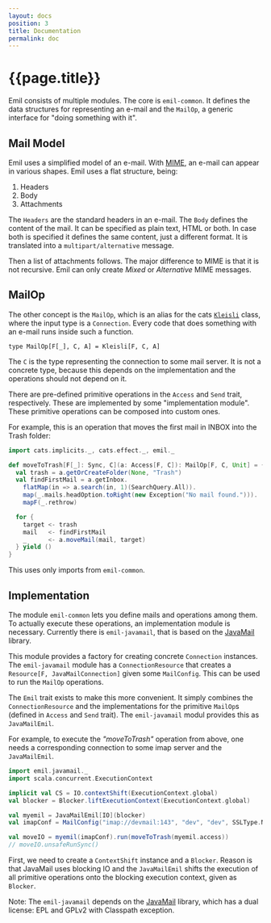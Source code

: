 ```yaml
---
layout: docs
position: 3
title: Documentation
permalink: doc
---
```


# {{page.title}}

Emil consists of multiple modules. The core is `emil-common`. It
defines the data structures for representing an e-mail and the
`MailOp`, a generic interface for "doing something with it".


## Mail Model

Emil uses a simplified model of an e-mail. With
[MIME](https://en.wikipedia.org/wiki/MIME), an e-mail can appear in
various shapes. Emil uses a flat structure, being:

1. Headers
2. Body
3. Attachments

The `Headers` are the standard headers in an e-mail. The `Body`
defines the content of the mail. It can be specified as plain text,
HTML or both. In case both is specified it defines the same content,
just a different format. It is translated into a
`multipart/alternative` message.

Then a list of attachments follows. The major difference to MIME is
that it is not recursive. Emil can only create *Mixed* or
*Alternative* MIME messages.


## MailOp

The other concept is the `MailOp`, which is an alias for the cats
[`Kleisli`](https://typelevel.org/cats/datatypes/kleisli.html) class,
where the input type is a `Connection`. Every code that does something
with an e-mail runs inside such a function.

```
type MailOp[F[_], C, A] = Kleisli[F, C, A]
```

The `C` is the type representing the connection to some mail server.
It is not a concrete type, because this depends on the implementation
and the operations should not depend on it.

There are pre-defined primitive operations in the `Access` and `Send`
trait, respectively. These are implemented by some "implementation
module". These primitive operations can be composed into custom ones.

For example, this is an operation that moves the first mail in INBOX
into the Trash folder:

```scala mdoc
import cats.implicits._, cats.effect._, emil._

def moveToTrash[F[_]: Sync, C](a: Access[F, C]): MailOp[F, C, Unit] = {
  val trash = a.getOrCreateFolder(None, "Trash")
  val findFirstMail = a.getInbox.
    flatMap(in => a.search(in, 1)(SearchQuery.All)).
    map(_.mails.headOption.toRight(new Exception("No mail found."))).
    mapF(_.rethrow)

  for {
    target <- trash
    mail   <- findFirstMail
    _      <- a.moveMail(mail, target)
  } yield ()
}
```

This uses only imports from `emil-common`.


## Implementation

The module `emil-common` lets you define mails and operations among
them. To actually execute these operations, an implementation module
is necessary. Currently there is `emil-javamail`, that is based on the
[JavaMail](https://github.com/eclipse-ee4j/mail) library.

This module provides a factory for creating concrete `Connection`
instances. The `emil-javamail` module has a `ConnectionResource` that
creates a `Resource[F, JavaMailConnection]` given some
`MailConfig`. This can be used to run the `MailOp` operations.

The `Emil` trait exists to make this more convenient. It simply
combines the `ConnectionResource` and the implementations for the
primitive `MailOp`s (defined in `Access` and `Send` trait). The
`emil-javamail` modul provides this as `JavaMailEmil`.

For example, to execute the *"moveToTrash"* operation from above, one
needs a corresponding connection to some imap server and the
`JavaMailEmil`.

```scala mdoc
import emil.javamail._
import scala.concurrent.ExecutionContext

implicit val CS = IO.contextShift(ExecutionContext.global)
val blocker = Blocker.liftExecutionContext(ExecutionContext.global)

val myemil = JavaMailEmil[IO](blocker)
val imapConf = MailConfig("imap://devmail:143", "dev", "dev", SSLType.NoEncryption)

val moveIO = myemil(imapConf).run(moveToTrash(myemil.access))
// moveIO.unsafeRunSync()
```

First, we need to create a `ContextShift` instance and a
`Blocker`. Reason is that JavaMail uses blocking IO and the
`JavaMailEmil` shifts the execution of all primitive operations onto
the blocking execution context, given as `Blocker`.

Note: The `emil-javamail` depends on the
[JavaMail](https://github.com/eclipse-ee4j/mail) library, which has a
dual license: EPL and GPLv2 with Classpath exception.
